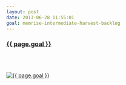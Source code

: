 ```yaml
---
layout: post
date: 2013-06-28 11:55:01
goal: memrise-intermediate-harvest-backlog
---
```


<h3 class="graph-align goal-title">
    <a target="_blank" href="https://www.beeminder.com/beneills/goals/memrise-intermediate-harvest-backlog">{{ page.goal }}</a>
</h3>

<br />
<div class="graph-align goal-text goal-description">
      &nbsp;
</div>

[![{{ page.goal }}](https://www.beeminder.com/beneills/goals/memrise-intermediate-harvest-backlog/graph)](https://www.beeminder.com/beneills/goals/memrise-intermediate-harvest-backlog)
